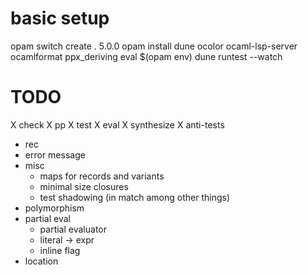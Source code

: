 # basic setup
opam switch create . 5.0.0
opam install dune ocolor ocaml-lsp-server ocamlformat ppx_deriving
eval $(opam env)
dune runtest --watch

# TODO
X check
X pp
X test
  X eval
  X synthesize
  X anti-tests
- rec
- error message
- misc
  - maps for records and variants
  - minimal size closures
  - test shadowing (in match among other things)
- polymorphism
- partial eval
  - partial evaluator
  - literal -> expr
  - inline flag
- location